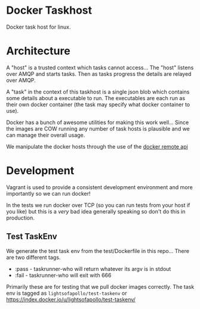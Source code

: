 Docker Taskhost
========

Docker task host for linux.

# Architecture

A "host" is a trusted context which tasks cannot access... The "host"
listens over AMQP and starts tasks. Then as tasks progress the details
are relayed over AMQP.

A "task" in the context of this taskhost is a single json blob which
contains some details about a executable to run. The executables are
each run as their own docker container (the task may specify what docker
container to use).

Docker has a bunch of awesome utilities for making this work well...
Since the images are COW running any number of task hosts is plausible
and we can manage their overall usage.

We manipulate the docker hosts through the use of the [docker remote
api]([http://docs.docker.io/en/latest/api/docker_remote_api_v1.8/)

# Development

Vagrant is used to provide a consistent development environment and more
importantly so we can run docker!

In the tests we run docker over TCP (so you can run tests from your host
if you like) but this is a _very_ bad idea generally speaking so don't
do this in production.


## Test TaskEnv

We generate the test task env from the test/Dockerfile in this
repo... There are two different tags.

  - :pass - taskrunner-who will return whatever its argv is in stdout
  - :fail - taskrunner-who will exit with 666

Primarily these are for testing that we pull docker images correctly.
The task env is tagged as `lightsofapollo/test-taskenv` or https://index.docker.io/u/lightsofapollo/test-taskenv/
